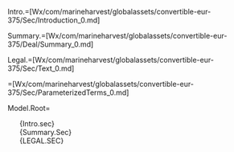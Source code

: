Intro.=[Wx/com/marineharvest/globalassets/convertible-eur-375/Sec/Introduction_0.md]

Summary.=[Wx/com/marineharvest/globalassets/convertible-eur-375/Deal/Summary_0.md]

Legal.=[Wx/com/marineharvest/globalassets/convertible-eur-375/Sec/Text_0.md]

=[Wx/com/marineharvest/globalassets/convertible-eur-375/Sec/ParameterizedTerms_0.md]

Model.Root=<ul type="none"><li>{Intro.sec}<li>{Summary.Sec}<li><div style="text-transform:uppercase">{Legal.Sec}</div></ul>